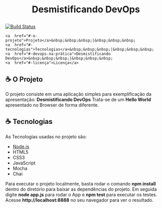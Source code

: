 
<h1  align="center">

Desmistificando DevOps

</h1>

[![Build Status](https://app.travis-ci.com/cesar1510/DevOps.svg?branch=main)](https://app.travis-ci.com/cesar1510/DevOps)

<p  align="center">

    <a  href="#-o-projeto">Projeto</a>&nbsp;&nbsp;&nbsp;|&nbsp;&nbsp;&nbsp;
    <a  href="#-tecnologias">Tecnologias</a>&nbsp;&nbsp;&nbsp;|&nbsp;&nbsp;&nbsp;
    <a  href="#-devops-na-prática">Desmistificando DevOps</a>&nbsp;&nbsp;&nbsp;|&nbsp;&nbsp;&nbsp;
    <a  href="#-licença">Licença</a>
</p>

## ☕ O Projeto

O projeto consiste em uma aplicação simples para exemplificação da apresentação: **Desmistificando DevOps**
Trata-se de um **Hello World** apresentado no Browser de forma diferente.

## ☕ Tecnologias

As Tecnologias usadas no projeto são:

- [Node.js](https://nodejs.org/en/)
- HTML5
- CSS3
- JavaScript
- Mocha
- Chai

Para executar o projeto localmente, basta rodar o comando **npm install** dentro do diretório para baixar as dependências do projeto. Em seguida digite **node app.js** para rodar o App e **npm test** para executar os testes. Acesse **http://localhost:8888** no seu navegador para ver o resultado.

